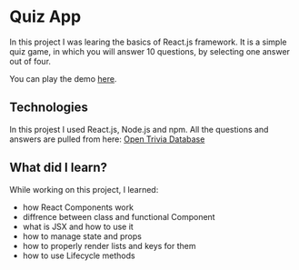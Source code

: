# Quiz App

In this project I was learing the basics of React.js framework. It is a simple quiz game, in which you will answer 10 questions, by selecting one answer out of four.

You can play the demo [here](https://dabgan.github.io/Project06-React_Quiz/).

## Technologies

In this projest I used React.js, Node.js and npm.
All the questions and answers are pulled from here: [Open Trivia Database](https://opentdb.com/)

## What did I learn?

While working on this project, I learned:

-   how React Components work
-   diffrence between class and functional Component
-   what is JSX and how to use it
-   how to manage state and props
-   how to properly render lists and keys for them
-   how to use Lifecycle methods
